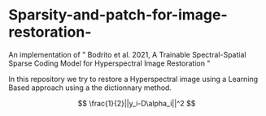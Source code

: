 # Sparsity-and-patch-for-image-restoration-
An implementation of  " Bodrito et al. 2021, A Trainable Spectral-Spatial Sparse Coding Model for Hyperspectral Image Restoration "

In this repository we try to restore a Hyperspectral image using a Learning Based approach using a the dictionnary method.

$$ \frac{1}{2}||y_i-D\alpha_i||^2 $$
